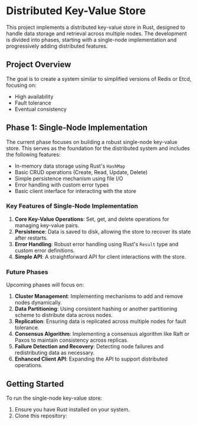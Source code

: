 # Distributed Key-Value Store

This project implements a distributed key-value store in Rust, designed to handle data storage and retrieval across multiple nodes. The development is divided into phases, starting with a single-node implementation and progressively adding distributed features.

## Project Overview

The goal is to create a system similar to simplified versions of Redis or Etcd, focusing on:

- High availability
- Fault tolerance
- Eventual consistency

## Phase 1: Single-Node Implementation

The current phase focuses on building a robust single-node key-value store. This serves as the foundation for the distributed system and includes the following features:

- In-memory data storage using Rust's `HashMap`
- Basic CRUD operations (Create, Read, Update, Delete)
- Simple persistence mechanism using file I/O
- Error handling with custom error types
- Basic client interface for interacting with the store

### Key Features of Single-Node Implementation

1. **Core Key-Value Operations**: Set, get, and delete operations for managing key-value pairs.
2. **Persistence**: Data is saved to disk, allowing the store to recover its state after restarts.
3. **Error Handling**: Robust error handling using Rust's `Result` type and custom error definitions.
4. **Simple API**: A straightforward API for client interactions with the store.

### Future Phases

Upcoming phases will focus on:

1. **Cluster Management**: Implementing mechanisms to add and remove nodes dynamically.
2. **Data Partitioning**: Using consistent hashing or another partitioning scheme to distribute data across nodes.
3. **Replication**: Ensuring data is replicated across multiple nodes for fault tolerance.
4. **Consensus Algorithm**: Implementing a consensus algorithm like Raft or Paxos to maintain consistency across replicas.
5. **Failure Detection and Recovery**: Detecting node failures and redistributing data as necessary.
6. **Enhanced Client API**: Expanding the API to support distributed operations.

## Getting Started

To run the single-node key-value store:

1. Ensure you have Rust installed on your system.
2. Clone this repository:
